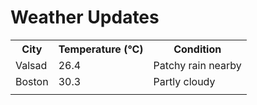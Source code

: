 # Weather Updates

<!-- WEATHER-UPDATE-START -->
<table><tr><th>City</th><th>Temperature (°C)</th><th>Condition</th></tr><tr><td>Valsad</td><td>26.4</td><td>Patchy rain nearby</td></tr><tr><td>Boston</td><td>30.3</td><td>Partly cloudy</td></tr><tr><td></td><td></td><td></td></tr></table>
<!-- WEATHER-UPDATE-END -->
